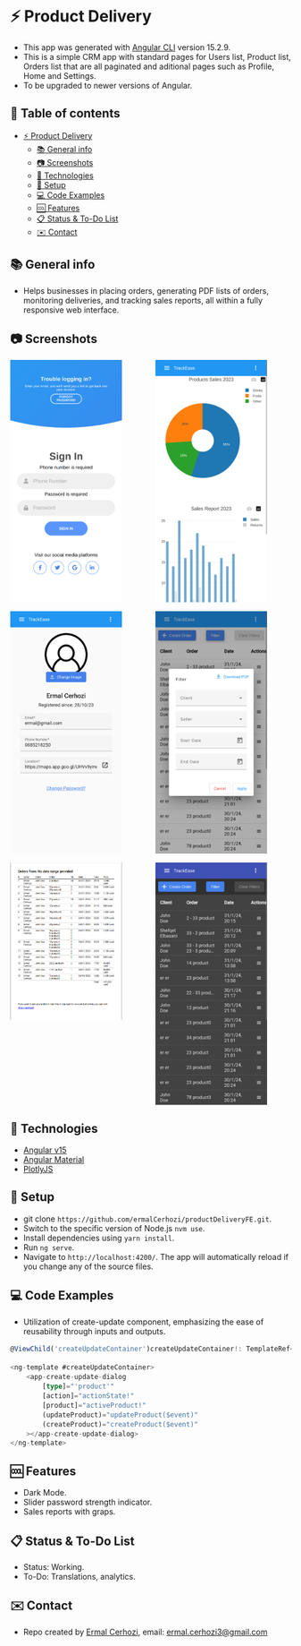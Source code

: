 # :zap: Product Delivery

* This app was generated with [Angular CLI](https://github.com/angular/angular-cli) version 15.2.9.
* This is a simple CRM app with standard pages for Users list, Product list, Orders list that are all paginated and aditional pages such as Profile, Home and Settings.
* To be upgraded to newer versions of Angular.

## :page_facing_up: Table of contents

* [:zap: Product Delivery](#zap-angular-form-validation)
  * [:books: General info](#books-general-info)
  * [:camera: Screenshots](#camera-screenshots)
  * [:signal_strength: Technologies](#signal_strength-technologies)
  * [:floppy_disk: Setup](#floppy_disk-setup)
  * [:computer: Code Examples](#computer-code-examples)
  * [:cool: Features](#cool-features)
  * [:clipboard: Status & To-Do List](#clipboard-status--to-do-list)
  <!-- * [:file_folder: License](#file_folder-license) -->
  * [:envelope: Contact](#envelope-contact)

## :books: General info

* Helps businesses in placing orders, generating PDF lists of orders, monitoring deliveries, and tracking sales reports, all within a fully responsive web interface.

## :camera: Screenshots

<div style="display: grid; grid-template-columns: repeat(auto-fill, minmax(200px, 1fr)); gap: 16px;">
    <img src="screenshots/login.png" alt="Login" width="200"/>
    <img src="screenshots/chart.png" alt="Chart" width="200"/>
    <img src="screenshots/profile.png" alt="Profile" width="200"/>
    <img src="screenshots/filterOrders.png" alt="Filter Orders" width="200"/>
    <img src="screenshots/downloadedPDF.png" alt="Downloaded PDF" width="200"/>
    <img src="screenshots/orderList.png" alt="Order List" width="200"/>
</div>

## :signal_strength: Technologies

* [Angular v15](https://angular.io/)
* [Angular Material](https://v15.material.angular.io/)
* [PlotlyJS](https://plotly.com/javascript/)

## :floppy_disk: Setup

* git clone `https://github.com/ermalCerhozi/productDeliveryFE.git`.
* Switch to the specific version of Node.js `nvm use`.
* Install dependencies using `yarn install`.
* Run `ng serve`.
* Navigate to `http://localhost:4200/`. The app will automatically reload if you change any of the source files.

## :computer: Code Examples

* Utilization of create-update component, emphasizing the ease of reusability through inputs and outputs.

```typescript
@ViewChild('createUpdateContainer')createUpdateContainer!: TemplateRef<CreateUpdateDialogComponent>

<ng-template #createUpdateContainer>
    <app-create-update-dialog
        [type]="'product'"
        [action]="actionState!"
        [product]="activeProduct!"
        (updateProduct)="updateProduct($event)"
        (createProduct)="createProduct($event)"
    ></app-create-update-dialog>
</ng-template>
```

## :cool: Features

* Dark Mode.
* Slider password strength indicator.
* Sales reports with graps.

## :clipboard: Status & To-Do List

* Status: Working.
* To-Do: Translations, analytics.

<!-- ## :file_folder: License

* This project is licensed under the terms of the MIT license. -->

## :envelope: Contact

* Repo created by [Ermal Cerhozi](https://github.com/ermalCerhozi), email: ermal.cerhozi3@gmail.com